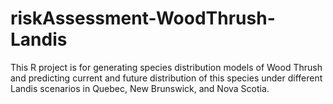# riskAssessment-WoodThrush-Landis
This R project is for generating species distribution models of Wood Thrush and predicting current and future distribution of this species under different Landis scenarios in Quebec, New Brunswick, and Nova Scotia.
